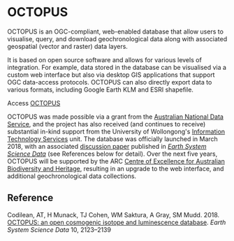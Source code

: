 # OCTOPUS

OCTOPUS is an OGC-compliant, web-enabled database that allow users to visualise, query, and download geochronological data along with associated geospatial (vector and raster) data layers.

It is based on open source software and allows for various levels of integration. For example, data stored in the database can be visualised via a custom web interface but also via desktop GIS applications that support OGC data-access protocols. OCTOPUS can also directly export data to various formats, including Google Earth KLM and ESRI shapefile.

Access <a href="https://earth.uow.edu.au/">OCTOPUS</a>

OCTOPUS was made possible via a grant from the <a href="https://www.ands.org.au">Australian National Data Service</a>, and the project has also received (and continues to receive) substantial in-kind support from the University of Wollongong's <a href="https://www.uow.edu.au/its/">Information Technology Services</a> unit. The database was officially launched in March 2018, with an associated <a href="https://doi.org/10.5194/essd-10-2123-2018">discussion paper</a> published in <a href="https://www.earth-system-science-data.net"><em>Earth System Science Data</em></a> (see References below for detail). Over the next five years, OCTOPUS will be supported by the ARC <a href="http://epicaustralia.org.au">Centre of Excellence for Australian Biodiversity and Heritage</a>, resulting in an upgrade to the web interface, and additional geochronological data collections.

## Reference
Codilean, AT, H Munack, TJ Cohen, WM Saktura, A Gray, SM Mudd. 2018. <a href="https://doi.org/10.5194/essd-10-2123-2018">OCTOPUS: an open cosmogenic isotope and luminescence database</a>. <em>Earth System Science Data</em> 10, 2123–2139
